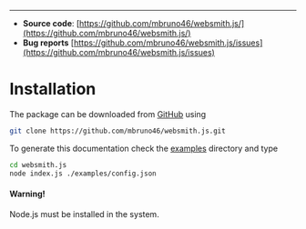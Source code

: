 

***

- **Source code**: [https://github.com/mbruno46/websmith.js/](https://github.com/mbruno46/websmith.js/)
- **Bug reports** [https://github.com/mbruno46/websmith.js/issues](https://github.com/mbruno46/websmith.js/issues)

# Installation

The package can be downloaded from [GitHub](https://github.com/mbruno46/websmith.js/)
using

```bash
git clone https://github.com/mbruno46/websmith.js.git
```

To generate this documentation check the
[examples](https://github.com/mbruno46/websmith.js/examples) directory and type

```bash
cd websmith.js
node index.js ./examples/config.json
```

<div class="alert alert-dismissible alert-warning">
<h4 class="alert-heading">Warning!</h4>
Node.js must be installed in the system.
</div>
